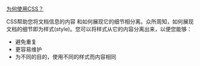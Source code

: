 ﻿[ 为何使用CSS？](https://developer.mozilla.org/zh-CN/docs/Web/Guide/CSS/Getting_started/Why_use_CSS)

CSS帮助您将文档信息的内容 和如何展现它的细节相分离。众所周知，如何展现文档的细节即为样式(style)。您可以将样式从它的内容分离出来，以便您能够：

* 避免重复
* 更容易维护
* 为不同的目的，使用不同的样式而内容相同
